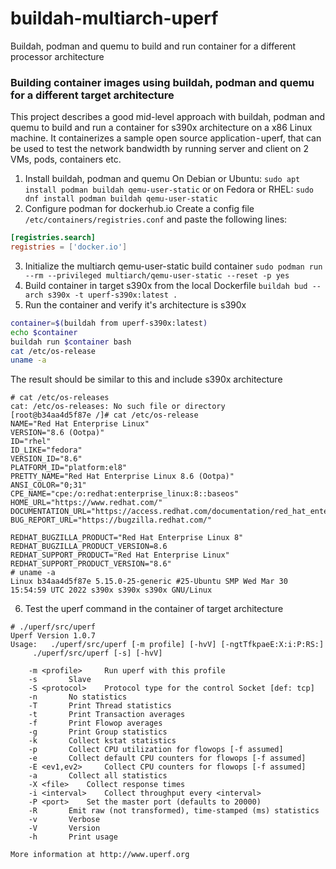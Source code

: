 # buildah-multiarch-uperf
Buildah, podman and quemu to build and run container for a different processor architecture

### Building container images using buildah, podman and quemu for a different target architecture
This project describes a good mid-level approach with buildah, podman and quemu to build and run a container for s390x architecture on a x86 Linux machine. It containerizes a sample open source application - uperf, that can be used to test the network bandwidth by running server and client on 2 VMs, pods, containers etc.


1. Install buildah, podman and quemu
On Debian or Ubuntu:
```sudo apt install podman buildah qemu-user-static```
or on Fedora or RHEL:
```sudo dnf install podman buildah qemu-user-static```
2. Configure podman for dockerhub.io
Create a config file  ```/etc/containers/registries.conf```
and paste the following lines:
```conf
[registries.search]
registries = ['docker.io']
```
3. Initialize the multiarch qemu-user-static build container
```sudo podman run --rm --privileged multiarch/qemu-user-static --reset -p yes```
4. Build container in target s390x from the local Dockerfile
```buildah bud --arch s390x -t uperf-s390x:latest .```
5. Run the container and verify it's architecture is s390x

```bash
container=$(buildah from uperf-s390x:latest)
echo $container
buildah run $container bash
cat /etc/os-release
uname -a
```
The result should be similar to this and include s390x architecture
```
# cat /etc/os-releases
cat: /etc/os-releases: No such file or directory
[root@b34aa4d5f87e /]# cat /etc/os-release 
NAME="Red Hat Enterprise Linux"
VERSION="8.6 (Ootpa)"
ID="rhel"
ID_LIKE="fedora"
VERSION_ID="8.6"
PLATFORM_ID="platform:el8"
PRETTY_NAME="Red Hat Enterprise Linux 8.6 (Ootpa)"
ANSI_COLOR="0;31"
CPE_NAME="cpe:/o:redhat:enterprise_linux:8::baseos"
HOME_URL="https://www.redhat.com/"
DOCUMENTATION_URL="https://access.redhat.com/documentation/red_hat_enterprise_linux/8/"
BUG_REPORT_URL="https://bugzilla.redhat.com/"

REDHAT_BUGZILLA_PRODUCT="Red Hat Enterprise Linux 8"
REDHAT_BUGZILLA_PRODUCT_VERSION=8.6
REDHAT_SUPPORT_PRODUCT="Red Hat Enterprise Linux"
REDHAT_SUPPORT_PRODUCT_VERSION="8.6"
# uname -a
Linux b34aa4d5f87e 5.15.0-25-generic #25-Ubuntu SMP Wed Mar 30 15:54:59 UTC 2022 s390x s390x s390x GNU/Linux
```
6. Test the uperf command in the container of target architecture
```
# ./uperf/src/uperf
Uperf Version 1.0.7
Usage:   ./uperf/src/uperf [-m profile] [-hvV] [-ngtTfkpaeE:X:i:P:RS:]
	 ./uperf/src/uperf [-s] [-hvV]

	-m <profile>	 Run uperf with this profile
	-s		 Slave
	-S <protocol>	 Protocol type for the control Socket [def: tcp]
	-n		 No statistics
	-T		 Print Thread statistics
	-t		 Print Transaction averages
	-f		 Print Flowop averages
	-g		 Print Group statistics
	-k		 Collect kstat statistics
	-p		 Collect CPU utilization for flowops [-f assumed]
	-e		 Collect default CPU counters for flowops [-f assumed]
	-E <ev1,ev2>	 Collect CPU counters for flowops [-f assumed]
	-a		 Collect all statistics
	-X <file>	 Collect response times
	-i <interval>	 Collect throughput every <interval>
	-P <port>	 Set the master port (defaults to 20000)
	-R		 Emit raw (not transformed), time-stamped (ms) statistics
	-v		 Verbose
	-V		 Version
	-h		 Print usage

More information at http://www.uperf.org
```
